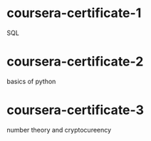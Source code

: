 # coursera-certificate-1
SQL
# coursera-certificate-2
basics of python
# coursera-certificate-3
number theory and cryptocureency
